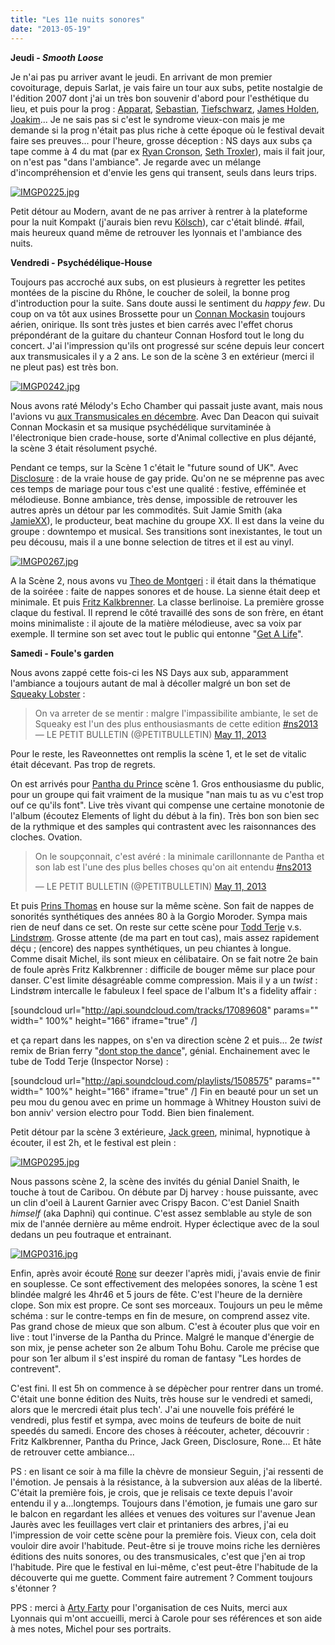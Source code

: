 ```yaml
---
title: "Les 11e nuits sonores"
date: "2013-05-19"
---
```


**Jeudi - _Smooth Loose_**

Je n'ai pas pu arriver avant le jeudi. En arrivant de mon premier covoiturage, depuis Sarlat, je vais faire un tour aux subs, petite nostalgie de l'édition 2007 dont j'ai un très bon souvenir d'abord pour l'esthétique du lieu, et puis pour la prog : [Apparat](http://www.apparat.net/), [Sebastian](http://www.myspace.com/0sebastian0), [Tiefschwarz](https://soundcloud.com/tiefschwarz-1), [James Holden](http://www.jamesholden.org/), [Joakim](https://soundcloud.com/joakimbouaziz)... Je ne sais pas si c'est le syndrome vieux-con mais je me demande si la prog n'était pas plus riche à cette époque où le festival devait faire ses preuves... pour l'heure, grosse déception : NS days aux subs ça tape comme à 4 du mat (par ex [Ryan Cronson](http://www.myspace.com/ryancrosson), [Seth Troxler](https://soundcloud.com/sethtroxler)), mais il fait jour, on n'est pas "dans l'ambiance". Je regarde avec un mélange d'incompréhension et d'envie les gens qui transent, seuls dans leurs trips.

[![IMGP0225.jpg](images/8751927362_621ecd8807.jpg)](http://www.flickr.com/photos/31719094@N04/8751927362/ "IMGP0225.jpg de bamthomas, sur Flickr")

Petit détour au Modern, avant de ne pas arriver à rentrer à la plateforme pour la nuit Kompakt (j'aurais bien revu [Kölsch](http://www.youtube.com/watch?v=cRKhrD-MuW4)), car c'était blindé. #fail, mais heureux quand même de retrouver les lyonnais et l'ambiance des nuits.

**Vendredi - Psychédélique-House**

Toujours pas accroché aux subs, on est plusieurs à regretter les petites montées de la piscine du Rhône, le coucher de soleil, la bonne prog d'introduction pour la suite. Sans doute aussi le sentiment du _happy few_. Du coup on va tôt aux usines Brossette pour un [Connan Mockasin](https://soundcloud.com/connanmockasin) toujours aérien, onirique. Ils sont très justes et bien carrés avec l'effet chorus prépondérant de la guitare du chanteur Connan Hosford tout le long du concert. J'ai l'impression qu'ils ont progressé sur scéne depuis leur concert aux transmusicales il y a 2 ans. Le son de la scène 3 en extérieur (merci il ne pleut pas) est très bon.

[![IMGP0242.jpg](images/8750806221_0c0125e87e.jpg)](http://www.flickr.com/photos/31719094@N04/8750806221/ "IMGP0242.jpg de bamthomas, sur Flickr")

Nous avons raté Mélody's Echo Chamber qui passait juste avant, mais nous l'avions vu [aux Transmusicales en décembre](http://liveweb.arte.tv/fr/video/Melody_s_Echo_Chamber_Trans_Musicales_Rennes/). Avec Dan Deacon qui suivait Connan Mockasin et sa musique psychédélique survitaminée à l'électronique bien crade-house, sorte d'Animal collective en plus déjanté, la scène 3 était résolument psyché.

Pendant ce temps, sur la Scène 1 c'était le "future sound of UK". Avec [Disclosure](https://soundcloud.com/disclosuremusic) : de la vraie house de gay pride. Qu'on ne se méprenne pas avec ces temps de mariage pour tous c'est une qualité : festive, efféminée et mélodieuse. Bonne ambiance, très dense, impossible de retrouver les autres après un détour par les commodités. Suit Jamie Smith (aka [JamieXX](http://www.jamiexx.com/)), le producteur, beat machine du groupe XX. Il est dans la veine du groupe : downtempo et musical. Ses transitions sont inexistantes, le tout un peu décousu, mais il a une bonne selection de titres et il est au vinyl.

[![IMGP0267.jpg](images/8750810451_da2470ef73.jpg)](http://www.flickr.com/photos/31719094@N04/8750810451/ "IMGP0267.jpg de bamthomas, sur Flickr")

A la Scène 2, nous avons vu [Theo de Montgeri](http://www.myspace.com/theodemontgeri) : il était dans la thématique de la soiréee : faite de nappes sonores et de house. La sienne était deep et minimale. Et puis [Fritz Kalkbrenner](http://www.fritzkalkbrenner.de/). La classe berlinoise. La première grosse claque du festival. Il reprend le côté travaillé des sons de son frère, en étant moins minimaliste : il ajoute de la matière mélodieuse, avec sa voix par exemple. Il termine son set avec tout le public qui entonne "[Get A Life](http://www.youtube.com/watch?v=UCJZSI5Iuo4)".

**Samedi - Foule's garden**

Nous avons zappé cette fois-ci les NS Days aux sub, apparamment l'ambiance a toujours autant de mal à décoller malgré un bon set de [Squeaky Lobster](https://soundcloud.com/squeaky-lobster) :

<blockquote class="twitter-tweet">On va arreter de se mentir : malgre l'impassibilite ambiante, le set de Squeaky est l'un des plus enthousiasmants de cette edition <a href="https://twitter.com/search/%23ns2013">#ns2013</a><div></div>— LE PETIT BULLETIN (@PETITBULLETIN) <a href="https://twitter.com/PETITBULLETIN/status/333273231291187201">May 11, 2013</a></blockquote>
<script charset="utf-8" type="text/javascript" src="//platform.twitter.com/widgets.js"></script>

Pour le reste, les Raveonnettes ont remplis la scène 1, et le set de vitalic était décevant. Pas trop de regrets.

On est arrivés pour [Pantha du Prince](http://www.panthaduprince.com/) scène 1. Gros enthousiasme du public, pour un groupe qui fait vraiment de la musique "nan mais tu as vu c'est trop ouf ce qu'ils font". Live très vivant qui compense une certaine monotonie de l'album (écoutez Elements of light du début à la fin). Très bon son bien sec de la rythmique et des samples qui contrastent avec les raisonnances des cloches. Ovation.

<blockquote class="twitter-tweet"><p>On le soupçonnait, c'est avéré : la minimale carillonnante de Pantha et son lab est l'une des plus belles choses qu'on ait entendu <a href="https://twitter.com/search/%23ns2013">#ns2013</a></p>— LE PETIT BULLETIN (@PETITBULLETIN) <a href="https://twitter.com/PETITBULLETIN/status/333332588167049217">May 11, 2013</a></blockquote>
<script async src="//platform.twitter.com/widgets.js" charset="utf-8"></script>

Et puis [Prins Thomas](https://soundcloud.com/prinsthomas) en house sur la même scène. Son fait de nappes de sonorités synthétiques des années 80 à la Gorgio Moroder. Sympa mais rien de neuf dans ce set. On reste sur cette scène pour [Todd Terje](https://soundcloud.com/toddterje) v.s. [Lindstrøm](https://soundcloud.com/feedelity). Grosse attente (de ma part en tout cas), mais assez rapidement déçu ; (encore) des nappes synthétiques, un peu chiantes à longue. Comme disait Michel, ils sont mieux en célibataire. On se fait notre 2e bain de foule après Fritz Kalkbrenner : difficile de bouger même sur place pour danser. C'est limite désagréable comme compression. Mais il y a un _twist_ : Lindstrøm intercalle le fabuleux I feel space de l'album It's a fidelity affair :

\[soundcloud url="http://api.soundcloud.com/tracks/17089608" params="" width=" 100%" height="166" iframe="true" /\]

et ça repart dans les nappes, on s'en va direction scène 2 et puis... 2e _twist_ remix de Brian ferry "[dont stop the dance](http://www.youtube.com/watch?v=XjhTHQhJLxs)", génial. Enchainement avec le tube de Todd Terje (Inspector Norse) :

\[soundcloud url="http://api.soundcloud.com/playlists/1508575" params="" width=" 100%" height="166" iframe="true" /\] Fin en beauté pour un set un peu mou du genou avec en prime un hommage à Whitney Houston suivi de bon anniv' version electro pour Todd. Bien bien finalement.

Petit détour par la scène 3 extérieure, [Jack green](https://soundcloud.com/jacquesgreene), minimal, hypnotique à écouter, il est 2h, et le festival est plein :

[![IMGP0295.jpg](images/8750814417_8ccdb8da91.jpg)](http://www.flickr.com/photos/31719094@N04/8750814417/ "IMGP0295.jpg de bamthomas, sur Flickr")

Nous passons scène 2, la scène des invités du génial Daniel Snaith, le touche à tout de Caribou. On débute par Dj harvey : house puissante, avec un clin d'oeil à Laurent Garnier avec Crispy Bacon. C'est Daniel Snaith _himself_ (aka Daphni) qui continue. C'est assez semblable au style de son mix de l'année dernière au même endroit. Hyper éclectique avec de la soul dedans un peu foutraque et entrainant.

[![IMGP0316.jpg](images/8750816407_878c6f9c3d.jpg)](http://www.flickr.com/photos/31719094@N04/8750816407/ "IMGP0316.jpg de bamthomas, sur Flickr")

Enfin, après avoir écouté [Rone](https://soundcloud.com/rone-music) sur deezer l'après midi, j'avais envie de finir en souplesse. Ce sont effectivement des melopées sonores, la scène 1 est blindée malgré les 4hr46 et 5 jours de fête. C'est l'heure de la dernière clope. Son mix est propre. Ce sont ses morceaux. Toujours un peu le même schéma : sur le contre-temps en fin de mesure, on comprend assez vite. Pas grand chose de mieux que son album. C'est à écouter plus que voir en live : tout l'inverse de la Pantha du Prince. Malgré le manque d'énergie de son mix, je pense acheter son 2e album Tohu Bohu. Carole me précise que pour son 1er album il s'est inspiré du roman de fantasy "Les hordes de contrevent".

C'est fini. Il est 5h on commence à se dépècher pour rentrer dans un tromé. C'était une bonne édition des Nuits, très house sur le vendredi et samedi, alors que le mercredi était plus tech'. J'ai une nouvelle fois préféré le vendredi, plus festif et sympa, avec moins de teufeurs de boite de nuit speedés du samedi. Encore des choses à réécouter, acheter, découvrir : Fritz Kalkbrenner, Pantha du Prince, Jack Green, Disclosure, Rone... Et hâte de retrouver cette ambiance...

PS : en lisant ce soir à ma fille la chèvre de monsieur Seguin, j'ai ressenti de l'émotion. Je pensais à la résistance, à la subversion aux aléas de la liberté. C'était la première fois, je crois, que je relisais ce texte depuis l'avoir entendu il y a...longtemps. Toujours dans l'émotion, je fumais une garo sur le balcon en regardant les allées et venues des voitures sur l'avenue Jean Jaurès avec les feuillages vert clair et printaniers des arbres, j'ai eu l'impression de voir cette scène pour la première fois. Vieux con, cela doit vouloir dire avoir l'habitude. Peut-être si je trouve moins riche les dernières éditions des nuits sonores, ou des transmusicales, c'est que j'en ai trop l'habitude. Pire que le festival en lui-même, c'est peut-être l'habitude de la découverte qui me guette. Comment faire autrement ? Comment toujours s'étonner ?

PPS : merci à [Arty Farty](http://www.arty-farty.eu/en/) pour l'organisation de ces Nuits, merci aux Lyonnais qui m'ont accueilli, merci à Carole pour ses références et son aide à mes notes, Michel pour ses portraits.
